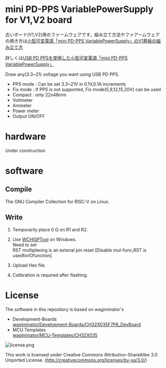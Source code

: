 # mini PD-PPS VariablePowerSupply for V1,V2 board
古いボード(V1,V2)用のファームウェアです。組み立て方法やファアームウェアの焼き方は[小型可変電源「mini PD-PPS VariablePowerSupply」のV1基板の組み立て方
](https://unagidojyou.com/2024/06-08/mini_pd-pps_variablepowersupply_build/)<p>
詳しくは[USB PD PPSを使用した小型可変電源「mini PD-PPS VariablePowerSupply」](https://unagidojyou.com/2024/06-08/mini_pd-pps_variablepowersupply/)  <p>
Draw any(3.3~21) voltage you want using USB PD PPS.  
* PPS mode : Can be set 3.3~21V in 0.1V,0.1A increments
* Fix mode : If PPS is not supported, Fix mode(5,9,12,15,20V) can be used
* Compact : only 22x48mm
* Voltmeter
* Ammeter
* Power meter
* Output ON/OFF

# hardware
Under construction

# software
## Compile
The GNU Compiler Collection for RISC-V on Linux.
## Write
1. Temporarily place 0 Ω on R1 and R2.  

2. Use [WCHISPTool](https://www.wch.cn/downloads/WCHISPTool_Setup_exe.html) on Windows.  
Need to set  
RST multiplexing is an extenal pin reset [Disable mul-func,RST is usedforlOfunction]

3. Upload Hex file.

4. Calibration is required after flashing.

# License
The software in this repository is based on wagiminator's  
* Development-Boards  
[wagiminator/Development-Boards/CH32X035F7P6_DevBoard](https://github.com/wagiminator/Development-Boards/tree/main/CH32X035F7P6_DevBoard)  
* MCU Templates  
[wagiminator/MCU-Templates/CH32X035](https://github.com/wagiminator/MCU-Templates/tree/main/CH32X035)  

![license.png](https://i.creativecommons.org/l/by-sa/3.0/88x31.png)

This work is licensed under Creative Commons Attribution-ShareAlike 3.0 Unported License. 
(http://creativecommons.org/licenses/by-sa/3.0/)
